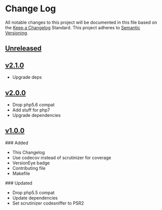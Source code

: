 # Change Log
All notable changes to this project will be documented in this file based on the [Keep a Changelog](http://keepachangelog.com/) Standard.
This project adheres to [Semantic Versioning](http://semver.org/).

## [Unreleased](https://github.com/gbprod/doctrine-specification-bundle/compare/v2.1.0...HEAD)

## [v2.1.0](https://github.com/gbprod/doctrine-specification-bundle/compare/v2.0.0...v2.1.0)

 - Upgrade deps

## [v2.0.0](https://github.com/gbprod/doctrine-specification-bundle/compare/v1.0.0...v2.0.0)

 - Drop php5.6 compat
 - Add stuff for php7
 - Upgrade dependencies

## [v1.0.0](https://github.com/gbprod/doctrine-specification-bundle/compare/v0.1.1...v1.0.0)

### Added

 - This Changelog
 - Use codecov instead of scrutinizer for coverage
 - VersionEye badge
 - Contributing file
 - Makefile

### Updated
 - Drop php5.5 compat
 - Update dependencies
 - Set scrutinizer codesniffer to PSR2
